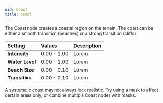 ```yaml
---
uid: Coast
title: Coast
---
```


The Coast node creates a coastal region on the terrain. The coast can be either a smooth transition (beaches) or a strong transition (cliffs).

| Setting         | Values      | Description |
| :-------------- | :---------- | :---------- |
| **Intensity**   | 0.00 - 1.00 | Lorem       |
| **Water Level** | 0.00 - 1.00 | Lorem       |
| **Beach Size**  | 0.00 - 0.10 | Lorem       |
| **Transition**  | 0.00 - 0.10 | Lorem       |




A systematic coast may not always look realistic. Try using a mask to affect certain areas only, or combine multiple Coast nodes with masks.

